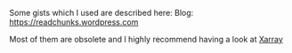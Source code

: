
Some gists which I used are described here:
Blog: https://readchunks.wordpress.com

Most of them are obsolete and I highly recommend having a look at [Xarray](http://xarray.pydata.org)
